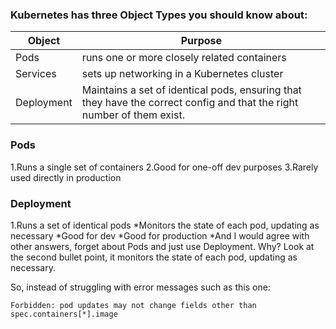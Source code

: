 ### Kubernetes has three Object Types you should know about:

Object|Purpose
---|---
Pods | runs one or more closely related containers
Services | sets up networking in a Kubernetes cluster
Deployment | Maintains a set of identical pods, ensuring that they have the correct config and that the right number of them exist.


### Pods
1.Runs a single set of containers
2.Good for one-off dev purposes
3.Rarely used directly in production

### Deployment
1.Runs a set of identical pods
*Monitors the state of each pod, updating as necessary
*Good for dev
*Good for production
*And I would agree with other answers, forget about Pods and just use Deployment. Why? Look at the second bullet point, it monitors the state of each pod, updating as necessary.

So, instead of struggling with error messages such as this one:

`Forbidden: pod updates may not change fields other than spec.containers[*].image`
